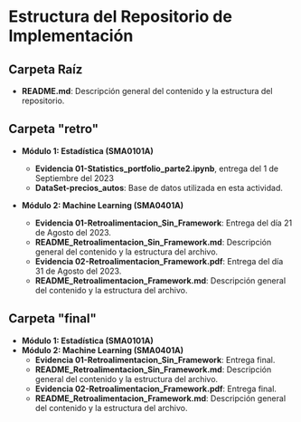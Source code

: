 # Estructura del Repositorio de Implementación

## Carpeta Raíz
- **README.md**: Descripción general del contenido y la estructura del repositorio.

## Carpeta "retro"
- **Módulo 1: Estadística (SMA0101A)**
  - **Evidencia 01-Statistics_portfolio_parte2.ipynb**, entrega del 1 de Septiembre del 2023
  - **DataSet-precios_autos**: Base de datos utilizada en esta actividad.
  
- **Módulo 2: Machine Learning (SMA0401A)**
  - **Evidencia 01-Retroalimentacion_Sin_Framework**: Entrega del día 21 de Agosto del 2023.
  - **README_Retroalimentacion_Sin_Framework.md**: Descripción general del contenido y la estructura del archivo.
  - **Evidencia 02-Retroalimentacion_Framework.pdf**: Entrega del día 31 de Agosto del 2023.
  -  **README_Retroalimentacion_Framework.md**: Descripción general del contenido y la estructura del archivo.

## Carpeta "final"
- **Módulo 1: Estadística (SMA0101A)**
- **Módulo 2: Machine Learning (SMA0401A)**
   - **Evidencia 01-Retroalimentacion_Sin_Framework**: Entrega final.
  - **README_Retroalimentacion_Sin_Framework.md**: Descripción general del contenido y la estructura del archivo.
  - **Evidencia 02-Retroalimentacion_Framework.pdf**: Entrega final.
  -  **README_Retroalimentacion_Framework.md**: Descripción general del contenido y la estructura del archivo.




